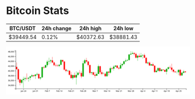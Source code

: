 # Bitcoin Stats

BTC/USDT|24h change|24h high|24h low|
|---|---|---|---|
|$39449.54|0.12%|$40372.63|$38881.43|

<img src="./chart.svg">
